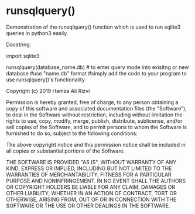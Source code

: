 # runsqlquery()


Demonstration of the runsqlquery() function which is used to run sqlite3 queries in python3 easily.



Docstring:



import sqlite3



runsqlquery(database_name.db) # to enter query mode into exisitng or new database 
#use "name.db" format
#simply add the code to your program to use runsqlquery()'s functionality








Copyright (c) 2019 
Hamza Ali Rizvi

Permission is hereby granted, free of charge, to any person obtaining a copy
of this software and associated documentation files (the "Software"), to deal
in the Software without restriction, including without limitation the rights
to use, copy, modify, merge, publish, distribute, sublicense, and/or sell
copies of the Software, and to permit persons to whom the Software is
furnished to do so, subject to the following conditions:

The above copyright notice and this permission notice shall be included in all
copies or substantial portions of the Software.

THE SOFTWARE IS PROVIDED "AS IS", WITHOUT WARRANTY OF ANY KIND, EXPRESS OR
IMPLIED, INCLUDING BUT NOT LIMITED TO THE WARRANTIES OF MERCHANTABILITY,
FITNESS FOR A PARTICULAR PURPOSE AND NONINFRINGEMENT. IN NO EVENT SHALL THE
AUTHORS OR COPYRIGHT HOLDERS BE LIABLE FOR ANY CLAIM, DAMAGES OR OTHER
LIABILITY, WHETHER IN AN ACTION OF CONTRACT, TORT OR OTHERWISE, ARISING FROM,
OUT OF OR IN CONNECTION WITH THE SOFTWARE OR THE USE OR OTHER DEALINGS IN THE
SOFTWARE.
